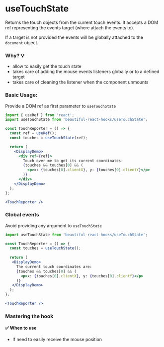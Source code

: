 # useTouchState

Returns the touch objects from the current touch events. It accepts a DOM ref representing the events target (where attach the events to).

If a target is not provided the events will be globally attached to the `document` object.

### Why? 💡

- allow to easily get the touch state
- takes care of adding the mouse events listeners globally or to a defined target
- takes care of cleaning the listener when the component unmounts

### Basic Usage:

Provide a DOM ref as first parameter to `useTouchState`

```jsx harmony
import { useRef } from 'react';
import useTouchState from 'beautiful-react-hooks/useTouchState';

const TouchReporter = () => {
  const ref = useRef();
  const touches = useTouchState(ref);

  return (
    <DisplayDemo>
      <div ref={ref}>
        Touch over me to get its current coordinates:
        {touches && touches[0] && (
          <p>x: {touches[0].clientX}, y: {touches[0].clientY}</p>
        )}
      </div>
    </DisplayDemo>
  );
};

<TouchReporter />
```

### Global events

Avoid providing any argument to `useTouchState`

```jsx harmony
import useTouchState from 'beautiful-react-hooks/useTouchState'; 

const TouchReporter = () => {
  const touches = useTouchState();
  
  return (
   <DisplayDemo>
     The current touch coordinates are:
     {touches && touches[0] && (
       <p>x: {touches[0].clientX}, y: {touches[0].clientY}</p>
     )}
   </DisplayDemo>
  );
};

<TouchReporter />
```


### Mastering the hook

#### ✅ When to use

- If need to easily receive the mouse position 
